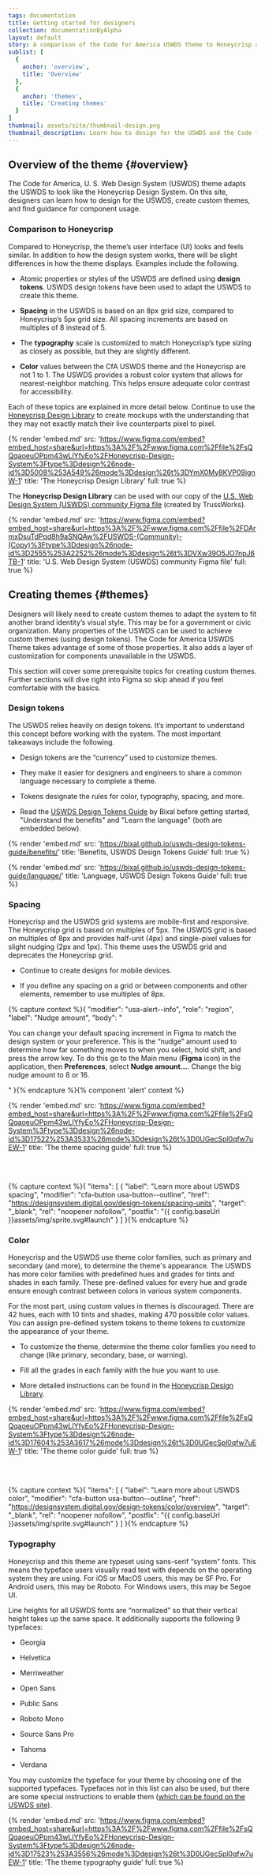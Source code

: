 ```yaml
---
tags: documentation
title: Getting started for designers
collection: documentationByAlpha
layout: default
story: A comparison of the Code for America USWDS theme to Honeycrisp and creating custom themes.
sublist: [
  {
    anchor: 'overview',
    title: 'Overview'
  },
  {
    anchor: 'themes',
    title: 'Creating themes'
  }
]
thumbnail: assets/site/thumbnail-design.png
thumbnail_description: Learn how to design for the USWDS and the Code for America theme.
---
```


## Overview of the theme {#overview}

The Code for America, U. S. Web Design System (USWDS) theme adapts the USWDS to look like the Honeycrisp Design System. On this site, designers can learn how to design for the USWDS, create custom themes, and find guidance for component usage.

### Comparison to Honeycrisp

Compared to Honeycrisp, the theme’s user interface (UI) looks and feels similar. In addition to how the design system works, there will be slight differences in how the theme displays. Examples include the following.

* Atomic properties or styles of the USWDS are defined using **design tokens**. USWDS design tokens have been used to adapt the USWDS to create this theme.

* **Spacing** in the USWDS is based on an 8px grid size, compared to Honeycrisp’s 5px grid size. All spacing increments are based on multiples of 8 instead of 5.

* The **typography** scale is customized to match Honeycrisp’s type sizing as closely as possible, but they are slightly different.

* **Color** values between the CfA USWDS theme and the Honeycrisp are not 1 to 1. The USWDS provides a robust color system that allows for nearest-neighbor matching. This helps ensure adequate color contrast for accessibility.

Each of these topics are explained in more detail below. Continue to use the <a href="https://www.figma.com/file/sQQqaoeuOPpm43wLlYfyEo/Honeycrisp-Design-System?type=design&node-id=5002%3A529&mode=design&t=qoyrYLxatItQeaYk-1" target="_blank" target="_blank" rel="noopener nofollow" class="usa-link--external">Honeycrisp Design Library</a> to create mockups with the understanding that they may not exactly match their live counterparts pixel to pixel.

{% render 'embed.md' src: 'https://www.figma.com/embed?embed_host=share&url=https%3A%2F%2Fwww.figma.com%2Ffile%2FsQQqaoeuOPpm43wLlYfyEo%2FHoneycrisp-Design-System%3Ftype%3Ddesign%26node-id%3D5008%253A549%26mode%3Ddesign%26t%3DYmX0My8KVP09ignW-1' title: 'The Honeycrisp Design Library' full: true %}

The **Honeycrisp Design Library** can be used with our copy of the <a href="https://www.figma.com/file/DArmxDsuTdPqd8h9aSNQAw/USWDS-(Community)-(Copy)?type=design&node-id=2555%3A2243&mode=design&t=VXw39O5JO7npJ6TB-1" target="_blank" rel="noopener nofollow" class="usa-link--external">U.S. Web Design System (USWDS) community Figma file</a> (created by TrussWorks).

{% render 'embed.md' src: 'https://www.figma.com/embed?embed_host=share&url=https%3A%2F%2Fwww.figma.com%2Ffile%2FDArmxDsuTdPqd8h9aSNQAw%2FUSWDS-(Community)-(Copy)%3Ftype%3Ddesign%26node-id%3D2555%253A2252%26mode%3Ddesign%26t%3DVXw39O5JO7npJ6TB-1' title: 'U.S. Web Design System (USWDS) community Figma file' full: true %}

## Creating themes {#themes}

Designers will likely need to create custom themes to adapt the system to fit another brand identity’s visual style. This may be for a government or civic organization. Many properties of the USWDS can be used to achieve custom themes (using design tokens). The Code for America USWDS Theme takes advantage of some of those properties. It also adds a layer of customization for components unavailable in the USWDS.

This section will cover some prerequisite topics for creating custom themes. Further sections will dive right into Figma so skip ahead if you feel comfortable with the basics.

### Design tokens

The USWDS relies heavily on design tokens. It’s important to understand this concept before working with the system. The most important takeaways include the following.

* Design tokens are the “currency” used to customize themes.

* They make it easier for designers and engineers to share a common language necessary to complete a theme.

* Tokens designate the rules for color, typography, spacing, and more.

* Read the <a href="https://bixal.github.io/uswds-design-tokens-guide/" target="_blank" rel="noopener nofollow" class="usa-link--external">USWDS Design Tokens Guide</a> by Bixal before getting started, "Understand the benefits" and "Learn the language" (both are embedded below).

{% render 'embed.md' src: 'https://bixal.github.io/uswds-design-tokens-guide/benefits/' title: 'Benefits, USWDS Design Tokens Guide' full: true %}

{% render 'embed.md' src: 'https://bixal.github.io/uswds-design-tokens-guide/language/' title: 'Language, USWDS Design Tokens Guide' full: true %}

### Spacing

Honeycrisp and the USWDS grid systems are mobile-first and responsive. The Honeycrisp grid is based on multiples of 5px. The USWDS grid is based on multiples of 8px and provides half-unit (4px) and single-pixel values for slight nudging (2px and 1px). This theme uses the USWDS grid and deprecates the Honeycrisp grid.

* Continue to create designs for mobile devices.

* If you define any spacing on a grid or between components and other elements, remember to use multiples of 8px.

{% capture context %}{
  "modifier": "usa-alert--info",
  "role": "region",
  "label": "Nudge amount",
  "body": "<p>You can change your default spacing increment in Figma to match the design system or your preference. This is the “nudge” amount used to determine how far something moves to when you select, hold shift, and press the arrow key. To do this go to the Main menu (<b>Figma</b> icon) in the application, then <b>Preferences</b>, select <b>Nudge amount…</b>. Change the big nudge amount to 8 or 16.</p>"
}{% endcapture %}{% component 'alert' context %}

{% render 'embed.md' src: 'https://www.figma.com/embed?embed_host=share&url=https%3A%2F%2Fwww.figma.com%2Ffile%2FsQQqaoeuOPpm43wLlYfyEo%2FHoneycrisp-Design-System%3Ftype%3Ddesign%26node-id%3D17522%253A3533%26mode%3Ddesign%26t%3D0UGecSpl0qfw7uEW-1' title: 'The theme spacing guide' full: true %}

<br>
<br>

{% capture context %}{
  "items": [
    {
      "label": "Learn more about USWDS spacing",
      "modifier": "cfa-button usa-button--outline",
      "href": "https://designsystem.digital.gov/design-tokens/spacing-units",
      "target": "_blank",
      "rel": "noopener nofollow",
      "postfix": "{{ config.baseUrl }}assets/img/sprite.svg#launch"
    }
  ]
}{% endcapture %}<!-- component 'button' context -->

### Color

Honeycrisp and the USWDS use theme color families, such as primary and secondary (and more), to determine the theme's appearance. The USWDS has more color families with predefined hues and grades for tints and shades in each family. These pre-defined values for every hue and grade ensure enough contrast between colors in various system components.

For the most part, using custom values in themes is discouraged. There are 42 hues, each with 10 tints and shades, making 470 possible color values. You can assign pre-defined system tokens to theme tokens to customize the appearance of your theme.

* To customize the theme, determine the theme color families you need to change (like primary, secondary, base, or warning).

* Fill all the grades in each family with the hue you want to use.

* More detailed instructions can be found in the <a href="https://www.figma.com/file/sQQqaoeuOPpm43wLlYfyEo/Honeycrisp-Design-System?type=design&node-id=17635%3A656&mode=design&t=DZFj3T6SxcFbarEd-1" target="_blank" rel="noopener nofollow" class="usa-link--external">Honeycrisp Design Library</a>.

{% render 'embed.md' src: 'https://www.figma.com/embed?embed_host=share&url=https%3A%2F%2Fwww.figma.com%2Ffile%2FsQQqaoeuOPpm43wLlYfyEo%2FHoneycrisp-Design-System%3Ftype%3Ddesign%26node-id%3D17604%253A3617%26mode%3Ddesign%26t%3D0UGecSpl0qfw7uEW-1' title: 'The theme color guide' full: true %}

<br>
<br>

{% capture context %}{
  "items": [
    {
      "label": "Learn more about USWDS color",
      "modifier": "cfa-button usa-button--outline",
      "href": "https://designsystem.digital.gov/design-tokens/color/overview",
      "target": "_blank",
      "rel": "noopener nofollow",
      "postfix": "{{ config.baseUrl }}assets/img/sprite.svg#launch"
    }
  ]
}{% endcapture %}<!-- component 'button' context -->

### Typography

Honeycrisp and this theme are typeset using sans-serif “system” fonts. This means the typeface users visually read text with depends on the operating system they are using. For iOS or MacOS users, this may be SF Pro. For Android users, this may be Roboto. For Windows users, this may be Segoe UI.

Line heights for all USWDS fonts are “normalized” so that their vertical height takes up the same space. It additionally supports the following 9 typefaces:

* Georgia

* Helvetica

* Merriweather

* Open Sans

* Public Sans

* Roboto Mono

* Source Sans Pro

* Tahoma

* Verdana

You may customize the typeface for your theme by choosing one of the supported typefaces. Typefaces not in this list can also be used, but there are some special instructions to enable them (<a href="https://designsystem.digital.gov/design-tokens/typesetting/font-family/#adding-fonts-to-uswds" target="_blank" rel="noopener nofollow" class="usa-link--external">which can be found on the USWDS site</a>).

{% render 'embed.md' src: 'https://www.figma.com/embed?embed_host=share&url=https%3A%2F%2Fwww.figma.com%2Ffile%2FsQQqaoeuOPpm43wLlYfyEo%2FHoneycrisp-Design-System%3Ftype%3Ddesign%26node-id%3D17523%253A3556%26mode%3Ddesign%26t%3D0UGecSpl0qfw7uEW-1' title: 'The theme typography guide' full: true %}